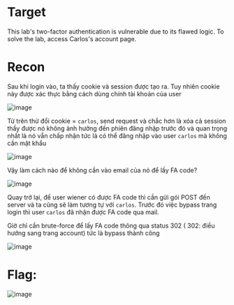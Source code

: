 # Target

This lab's two-factor authentication is vulnerable due to its flawed logic. To solve the lab, access Carlos's account page.

# Recon

Sau khi login vào, ta thấy cookie và session được tạo ra. Tuy nhiên cookie này được xác thực bằng cách dùng chính tài khoản của user

![image](https://github.com/vanniichan/Portswigger/assets/112863484/05e48fb4-a88d-48c9-b05f-55494190219f)

Từ trên thử đổi cookie = `carlos`, send request và chắc hơn là xóa cả session thấy được nó không ảnh hưởng đến phiên đăng nhập trước đó và quan trọng nhất là nó vẫn chấp nhận tức là có thể đăng nhập vào user `carlos` mà không cần mật khẩu 

![image](https://github.com/vanniichan/Portswigger/assets/112863484/b6e429f4-7ed7-4e30-838b-4d6d81c4dbf8)

Vậy làm cách nào để không cần vào email của nó để lấy FA code? 

![image](https://github.com/vanniichan/Portswigger/assets/112863484/52e17b11-08ba-45ee-a603-ed4fe4028ccc)

Quay trở lại, để user wiener có được FA code thì cần gửi gói POST đến server và ta cũng sẽ làm tương tự với `carlos`. Trước đó việc bypass trang login thì user `carlos` đã nhận được FA code qua mail. 

Giờ chỉ cần brute-force để lấy FA code thông qua status 302 ( 302: điều hướng sang trang account) tức là bypass thành công

![image](https://github.com/vanniichan/Portswigger/assets/112863484/a2c34266-0dbd-4ac3-a8c2-4c0f1b8769ac)

# Flag:

![image](https://github.com/vanniichan/Portswigger/assets/112863484/83223155-038a-4a1c-9151-82bb51c1b999)
